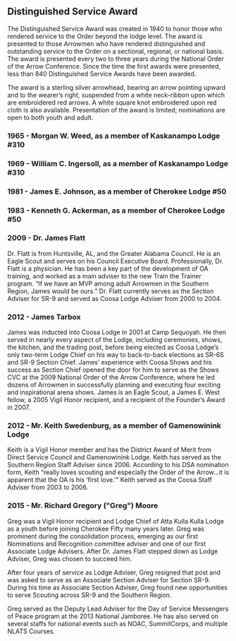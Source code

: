 ## Distinguished Service Award

The Distinguished Service Award was created in 1940 to honor those who rendered service to the Order beyond the lodge level. The award is presented to those Arrowmen who have rendered distinguished and outstanding service to the Order on a sectional, regional, or national basis. The award is presented every two to three years during the National Order of the Arrow Conference. Since the time the first awards were presented, less than 840 Distinguished Service Awards have been awarded.

The award is a sterling silver arrowhead, bearing an arrow pointing upward and to the wearer’s right, suspended from a white neck-ribbon upon which are embroidered red arrows. A white square knot embroidered upon red cloth is also available. Presentation of the award is limited; nominations are open to both youth and adult.

### 1965 - Morgan W. Weed, as a member of Kaskanampo Lodge #310

### 1969 - William C. Ingersoll, as a member of Kaskanampo Lodge #310

### 1981 - James E. Johnson, as a member of Cherokee Lodge #50

### 1983 - Kenneth G. Ackerman, as a member of Cherokee Lodge #50

### 2009 - Dr. James Flatt

Dr. Flatt is from Huntsville, AL, and the Greater Alabama Council. He is an Eagle Scout and serves on his Council Executive Board. Professionally, Dr. Flatt is a physician. He has been a key part of the development of OA training, and worked as a main adviser to the new Train the Trainer program. “If we have an MVP among adult Arrowmen in the Southern Region, James would be ours.”  Dr. Flatt currently serves as the Section Adviser for SR-9 and served as Coosa Lodge Adviser from 2000 to 2004.

### 2012 - James Tarbox

James was inducted into Coosa Lodge in 2001 at Camp Sequoyah. He then served in nearly every aspect of the Lodge, including ceremonies, shows, the kitchen, and the trading post, before being elected as Coosa Lodge’s only two-term Lodge Chief on his way to back-to-back elections as SR-6S and SR-9 Section Chief.  James’ experience with Coosa Shows and his success as Section Chief opened the door for him to serve as the Shows CVC at the 2009 National Order of the Arrow Conference, where he led dozens of Arrowmen in successfully planning and executing four exciting and inspirational arena shows.  James is an Eagle Scout, a James E. West fellow, a 2005 Vigil Honor recipient, and a recipient of the Founder’s Award in 2007.

### 2012 - Mr. Keith Swedenburg, as a member of Gamenowinink Lodge

Keith is a Vigil Honor member and has the District Award of Merit from Direct Service Council and Gamenowinink Lodge. Keith has served as the Southern Region Staff Adviser since 2006. According to his DSA nomination form, Keith “really loves scouting and especially the Order of the Arrow…it is apparent that the OA is his ‘first love.'”  Keith served as the Coosa Staff Adviser from 2003 to 2006.

### 2015 - Mr. Richard Gregory ("Greg") Moore

Greg was a Vigil Honor recipient and Lodge Chief of Atta Kulla Kulla Lodge as a youth before joining Cherokee Fifty many years later. Greg was prominent during the consolidation process, emerging as our first Nominations and Recognition committee adviser and one of our first Associate Lodge Advisers. After Dr. James Flatt stepped down as Lodge Adviser, Greg was chosen to succeed him.

After four years of service as Lodge Adviser, Greg resigned that post and was asked to serve as an Associate Section Adviser for Section SR-9. During his time as Associate Section Adviser, Greg found new opportunities to serve Scouting across SR-9 and the Southern Region.

Greg served as the Deputy Lead Adviser for the Day of Service Messengers of Peace program at the 2013 National Jamboree. He has also served on several staffs for national events such as NOAC, SummitCorps, and multiple NLATS Courses.

